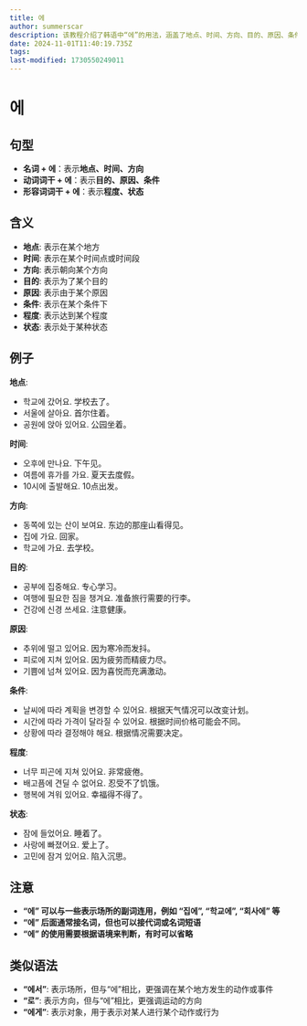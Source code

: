 ```yaml
---
title: 에
author: summerscar
description: 该教程介绍了韩语中“에”的用法，涵盖了地点、时间、方向、目的、原因、条件、程度和状态等方面的应用，并配有丰富的例句，便于理解和学习。
date: 2024-11-01T11:40:19.735Z
tags:
last-modified: 1730550249011
---
```


# 에

## 句型

* **名词 + 에**：表示**地点、时间、方向**
* **动词词干 + 에**：表示**目的、原因、条件**
* **形容词词干 + 에**：表示**程度、状态**

## 含义

* **地点**: 表示在某个地方
* **时间**: 表示在某个时间点或时间段
* **方向**: 表示朝向某个方向
* **目的**: 表示为了某个目的
* **原因**: 表示由于某个原因
* **条件**: 表示在某个条件下
* **程度**: 表示达到某个程度
* **状态**: 表示处于某种状态

## 例子

**地点**:

* <Speak>학교에 갔어요.</Speak>  学校去了。
* <Speak>서울에 살아요.</Speak>  首尔住着。
* <Speak>공원에 앉아 있어요.</Speak>  公园坐着。

**时间**:

* <Speak>오후에 만나요.</Speak> 下午见。
* <Speak>여름에 휴가를 가요.</Speak> 夏天去度假。
* <Speak>10시에 출발해요.</Speak> 10点出发。

**方向**:

* <Speak>동쪽에 있는 산이 보여요.</Speak> 东边的那座山看得见。
* <Speak>집에 가요.</Speak> 回家。
* <Speak>학교에 가요.</Speak> 去学校。

**目的**:

* <Speak>공부에 집중해요.</Speak> 专心学习。
* <Speak>여행에 필요한 짐을 챙겨요.</Speak> 准备旅行需要的行李。
* <Speak>건강에 신경 쓰세요.</Speak> 注意健康。

**原因**:

* <Speak>추위에 떨고 있어요.</Speak> 因为寒冷而发抖。
* <Speak>피로에 지쳐 있어요.</Speak> 因为疲劳而精疲力尽。
* <Speak>기쁨에 넘쳐 있어요.</Speak> 因为喜悦而充满激动。

**条件**:

* <Speak>날씨에 따라 계획을 변경할 수 있어요.</Speak> 根据天气情况可以改变计划。
* <Speak>시간에 따라 가격이 달라질 수 있어요.</Speak> 根据时间价格可能会不同。
* <Speak>상황에 따라 결정해야 해요.</Speak> 根据情况需要决定。

**程度**:

* <Speak>너무 피곤에 지쳐 있어요.</Speak> 非常疲倦。
* <Speak>배고픔에 견딜 수 없어요.</Speak> 忍受不了饥饿。
* <Speak>행복에 겨워 있어요.</Speak> 幸福得不得了。

**状态**:

* <Speak>잠에 들었어요.</Speak> 睡着了。
* <Speak>사랑에 빠졌어요.</Speak> 爱上了。
* <Speak>고민에 잠겨 있어요.</Speak> 陷入沉思。

## 注意

* **“에” 可以与一些表示场所的副词连用，例如 “집에”, “학교에”, “회사에” 等**
* **“에” 后面通常接名词，但也可以接代词或名词短语**
* **“에” 的使用需要根据语境来判断，有时可以省略**

## 类似语法

* **“에서”**: 表示场所，但与“에”相比，更强调在某个地方发生的动作或事件
* **“로”**: 表示方向，但与“에”相比，更强调运动的方向
* **“에게”**: 表示对象，用于表示对某人进行某个动作或行为
